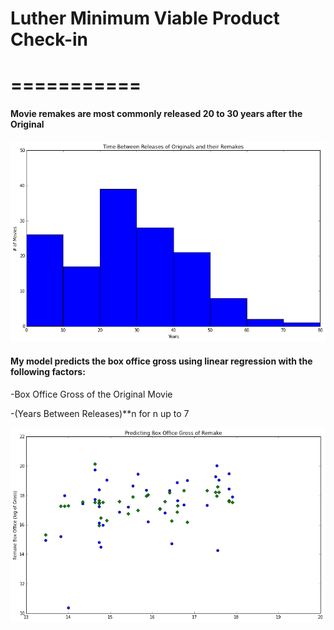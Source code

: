 <h1> Luther Minimum Viable Product Check-in <h1>
===========

<h4> Movie remakes are most commonly released 20 to 30 years after the Original </h4>
 
![](./img/time_hist.png)


<h4> My model predicts the box office gross using linear regression with the following factors: </h4>

-Box Office Gross of the Original Movie

-(Years Between Releases)**n for n up to 7

![](./img/model_1_predictions.png)